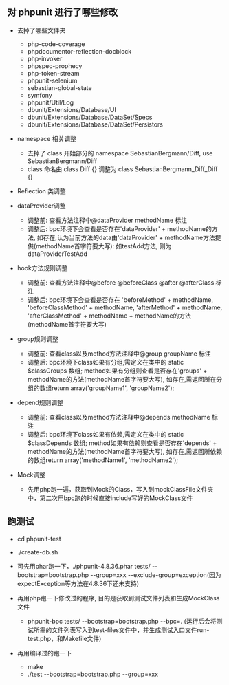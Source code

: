 ## 对 phpunit 进行了哪些修改
  - 去掉了哪些文件夹
    - php-code-coverage
    - phpdocumentor-reflection-docblock
    - php-invoker
    - phpspec-prophecy
    - php-token-stream
    - phpunit-selenium
    - sebastian-global-state
    - symfony
    - phpunit/Util/Log
    - dbunit/Extensions/Database/UI
    - dbunit/Extensions/Database/DataSet/Specs
    - dbunit/Extensions/Database/DataSet/Persistors

  - namespace 相关调整
    - 去掉了 class 开始部分的 namespace SebastianBergmann/Diff, use SebastianBergmann/Diff
    - class 命名由 class Diff {} 调整为 class SebastianBergmann_Diff_Diff {}

  - Reflection 类调整
  - dataProvider调整
    - 调整前: 查看方法注释中@dataProvider methodName 标注
    - 调整后: bpc环境下会查看是否存在'dataProvider' + methodName的方法, 如存在,认为当前方法的data由'dataProvider' + methodName方法提供(methodName首字符要大写): 如testAdd方法, 则为dataProviderTestAdd
  - hook方法规则调整
    - 调整前: 查看方法注释中@before @beforeClass @after @afterClass 标注
    - 调整后: bpc环境下会查看是否存在 'beforeMethod' + methodName, 'beforeClassMethod' + methodName, 'afterMethod' + methodName, 'afterClassMethod' + methodName + methodName的方法(methodName首字符要大写)
  - group规则调整
    - 调整前: 查看class以及method方法注释中@group groupName 标注
    - 调整后: bpc环境下class如果有分组,需定义在类中的 static $classGroups 数组; method如果有分组则查看是否存在'groups' + methodName的方法(methodName首字符要大写), 如存在,需返回所在分组的数组return array('groupName1', 'groupName2');
  - depend规则调整
    - 调整前: 查看class以及method方法注释中@depends methodName 标注
    - 调整后: bpc环境下class如果有依赖,需定义在类中的 static $classDepends 数组; method如果有依赖则查看是否存在'depends' + methodName的方法(methodName首字符要大写), 如存在,需返回所依赖的数组return array('methodName1', 'methodName2');

  - Mock调整
    - 先用php跑一遍，获取到Mock的Class，写入到mockClassFile文件夹中，第二次用bpc跑的时候直接include写好的MockClass文件

## 跑测试
  - cd phpunit-test
  - ./create-db.sh
  - 可先用phar跑一下，./phpunit-4.8.36.phar tests/ --bootstrap=bootstrap.php --group=xxx --exclude-group=exception(因为expectException等方法在4.8.36下还未支持)

  - 再用php跑一下修改过的程序, 目的是获取到测试文件列表和生成MockClass文件
    - phpunit-bpc tests/ --bootstrap=bootstrap.php --bpc=. (运行后会将测试所需的文件列表写入到test-files文件中，并生成测试入口文件run-test.php，和Makefile文件)

  - 再用编译过的跑一下
    - make
    - ./test --bootstrap=bootstrap.php --group=xxx

